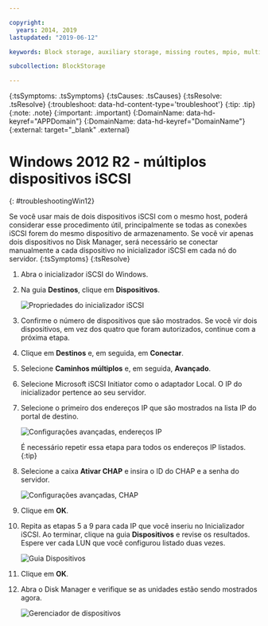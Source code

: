 ```yaml
---

copyright:
  years: 2014, 2019
lastupdated: "2019-06-12"

keywords: Block storage, auxiliary storage, missing routes, mpio, multipath, windows, troubleshooting

subcollection: BlockStorage

---
```

{:tsSymptoms: .tsSymptoms}
{:tsCauses: .tsCauses}
{:tsResolve: .tsResolve}
{:troubleshoot: data-hd-content-type='troubleshoot'}
{:tip: .tip}
{:note: .note}
{:important: .important}
{:DomainName: data-hd-keyref="APPDomain"}
{:DomainName: data-hd-keyref="DomainName"}
{:external: target="_blank" .external}

# Windows 2012 R2 - múltiplos dispositivos iSCSI
{: #troubleshootingWin12}

Se você usar mais de dois dispositivos iSCSI com o mesmo host, poderá considerar esse procedimento útil, principalmente se todas as conexões iSCSI forem do mesmo dispositivo de armazenamento.
Se você vir apenas dois dispositivos no Disk Manager, será necessário se conectar manualmente a cada dispositivo no inicializador iSCSI em cada nó do servidor.
{:tsSymptoms}
{:tsResolve}


1. Abra o inicializador iSCSI do Windows.
2. Na guia **Destinos**, clique em **Dispositivos**.

   ![Propriedades do inicializador iSCSI](/images/win12-ts1.png)
3. Confirme o número de dispositivos que são mostrados. Se você vir dois dispositivos, em vez dos quatro que foram autorizados, continue com a próxima etapa.
4. Clique em **Destinos** e, em seguida, em **Conectar**.
5. Selecione **Caminhos múltiplos** e, em seguida, **Avançado**.
6. Selecione Microsoft iSCSI Initiator como o adaptador Local. O IP do inicializador pertence ao seu servidor.
7. Selecione o primeiro dos endereços IP que são mostrados na lista IP do portal de destino.

   ![Configurações avançadas, endereços IP](/images/win12-ts3.png)

   É necessário repetir essa etapa para todos os endereços IP listados.
   {:tip}

8. Selecione a caixa **Ativar CHAP** e insira o ID do CHAP e a senha do servidor.

   ![Configurações avançadas, CHAP](/images/win12-ts4.png)
9. Clique em **OK**.
10. Repita as etapas 5 a 9 para cada IP que você inseriu no Inicializador iSCSI. Ao terminar, clique na guia **Dispositivos** e revise os resultados. Espere ver cada LUN que você configurou listado duas vezes.

    ![Guia Dispositivos](/images/win12-ts5.png)
11. Clique em **OK**.
12. Abra o Disk Manager e verifique se as unidades estão sendo mostrados agora.

    ![Gerenciador de dispositivos](/images/win12-ts6.png)
